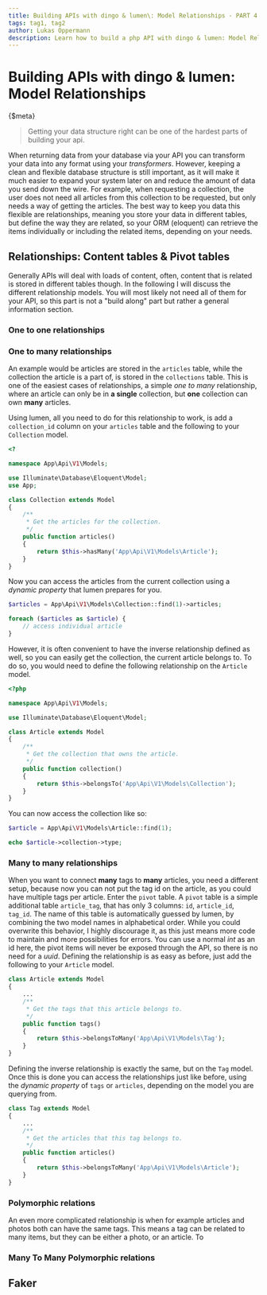 ```yaml
---
title: Building APIs with dingo & lumen\: Model Relationships - PART 4
tags: tag1, tag2
author: Lukas Oppermann
description: Learn how to build a php API with dingo & lumen: Model Relationships
---
```

# Building APIs with dingo & lumen: Model Relationships
{$meta}

> Getting your data structure right can be one of the hardest parts of building your api.

When returning data from your database via your API you can transform your data into any format using your *transformers*. However, keeping a clean and flexible database structure is still important, as it will make it much easier to expand your system later on and reduce the amount of data you send down the wire. For example, when requesting a collection, the user does not need all articles from this collection to be requested, but only needs a way of getting the articles. The best way to keep you data this flexible are relationships, meaning you store your data in different tables, but define the way they are related, so your ORM (eloquent) can retrieve the items individually or including the related items, depending on your needs.



## Relationships: Content tables & Pivot tables
Generally APIs will deal with loads of content, often, content that is related is stored in different tables though. In the following I will discuss the different relationship models. You will most likely not need all of them for your API, so this part is not a "build along" part but rather a general information section.

### One to one relationships

### One to many relationships
An example would be articles are stored in the `articles` table, while the collection the article is a part of, is stored in the `collections` table. This is one of the easiest cases of relationships, a simple *one to many* relationship, where an article can only be in **a single** collection, but **one** collection  can own **many** articles.

Using lumen, all you need to do for this relationship to work, is add a `collection_id` column on your `articles` table and the following to your `Collection` model.

```php
<?

namespace App\Api\V1\Models;

use Illuminate\Database\Eloquent\Model;
use App;

class Collection extends Model
{
    /**
     * Get the articles for the collection.
     */
    public function articles()
    {
        return $this->hasMany('App\Api\V1\Models\Article');
    }
}
```

Now you can access the articles from the current collection using a *dynamic property* that lumen prepares for you.

```php
$articles = App\Api\V1\Models\Collection::find(1)->articles;

foreach ($articles as $article) {
    // access individual article
}
```

However, it is often convenient to have the inverse relationship defined as well, so you can easily get the collection, the current article belongs to. To do so, you would need to define the following relationship on the `Article` model.

```php
<?php

namespace App\Api\V1\Models;

use Illuminate\Database\Eloquent\Model;

class Article extends Model
{
    /**
     * Get the collection that owns the article.
     */
    public function collection()
    {
        return $this->belongsTo('App\Api\V1\Models\Collection');
    }
}
```

You can now access the collection like so:

```php
$article = App\Api\V1\Models\Article::find(1);

echo $article->collection->type;
```

### Many to many relationships
When you want to connect **many** tags to **many** articles, you need a different setup, because now you can not put the tag id on the article, as you could have multiple tags per article. Enter the `pivot` table. A `pivot` table is a simple additional table `article_tag`, that has only 3 columns: `id`, `article_id`, `tag_id`. The name of this table is automatically guessed by lumen, by combining the two model names in alphabetical order. While you could overwrite this behavior, I highly discourage it, as this just means more code to maintain and more possibilities for errors. You can use a normal *int* as an id here, the pivot items will never be exposed through the API, so there is no need for a *uuid*. Defining the relationship is as easy as before, just add the following to your `Article` model.

```php
class Article extends Model
{
    ...
    /**
     * Get the tags that this article belongs to.
     */
    public function tags()
    {
        return $this->belongsToMany('App\Api\V1\Models\Tag');
    }
}
```

Defining the inverse relationship is exactly the same, but on the `Tag` model. Once this is done you can access the relationships just like before, using the *dynamic property* of `tags` or `articles`, depending on the model you are querying from.

```php
class Tag extends Model
{
    ...
    /**
     * Get the articles that this tag belongs to.
     */
    public function articles()
    {
        return $this->belongsToMany('App\Api\V1\Models\Article');
    }
}
```

### Polymorphic relations
An even more complicated relationship is when for example articles and photos both can have the same tags. This means a tag can be related to many items, but they can be either a photo, or an article. To


### Many To Many Polymorphic relations

## Faker
